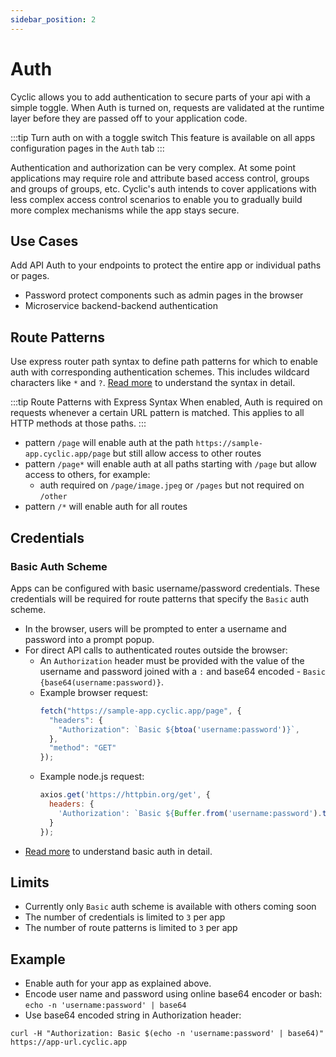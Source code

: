 ```yaml
---
sidebar_position: 2
---
```

# Auth

Cyclic allows you to add authentication to secure parts of your api with a simple toggle. When Auth is turned on, requests are validated at the runtime layer before they are passed off to your application code.

:::tip  Turn auth on with a toggle switch
This feature is available on all apps configuration pages in the `Auth` tab
:::

Authentication and authorization can be very complex. At some point applications may require role and attribute based access control, groups and groups of groups, etc. Cyclic's auth intends to cover applications with less complex access control scenarios to enable you to gradually build more complex mechanisms while the app stays secure. 

## Use Cases
Add API Auth to your endpoints to protect the entire app or individual paths or pages.
- Password protect components such as admin pages in the browser
- Microservice backend-backend authentication

## Route Patterns
Use express router path syntax to define path patterns for which to enable auth with corresponding authentication schemes. This includes wildcard characters like <code>*</code> and <code>?</code>. <a href="https://www.npmjs.com/package/path-to-regexp" target="_blank">Read more</a> to understand the syntax in detail.

:::tip  Route Patterns with Express Syntax
When enabled, Auth is required on requests whenever a certain URL pattern is matched. This applies to all HTTP methods at those paths.
:::

- pattern `/page` will enable auth at the path `https://sample-app.cyclic.app/page` but still allow access to other routes
- pattern `/page*` will enable auth at all paths starting with `/page` but allow access to others, for example:
  - auth required on `/page/image.jpeg` or `/pages` but not required on `/other`
- pattern `/*` will enable auth for all routes

## Credentials  
  ### Basic Auth Scheme
  Apps can be configured with basic username/password credentials. These credentials will be required for route patterns that specify the `Basic` auth scheme.
  - In the browser, users will be prompted to enter a username and password into a prompt popup.
  - For direct API calls to authenticated routes outside the browser:
    - An `Authorization` header must be provided with the value of the username and password joined with a `:` and base64 encoded - `Basic {base64(username:password)}`. 
    - Example browser request: 
      ```js
      fetch("https://sample-app.cyclic.app/page", {
        "headers": {
          "Authorization": `Basic ${btoa('username:password')}`,
        },
        "method": "GET"
      });
      ``` 
    - Example node.js request:
      ```js
      axios.get('https://httpbin.org/get', {
        headers: {
          'Authorization': `Basic ${Buffer.from('username:password').toString('base64')}`
        }
      });
      
      ```
  - <a href="https://swagger.io/docs/specification/authentication/basic-authentication/" target="_blank">Read more</a> to understand basic auth in detail.
  
## Limits
- Currently only `Basic` auth scheme is available with others coming soon
- The number of credentials is limited to `3` per app
- The number of route patterns is limited to `3` per app

## Example

- Enable auth for your app as explained above.
- Encode user name and password using online base64 encoder or bash: `echo -n 'username:password' | base64`
- Use base64 encoded string in Authorization header:
```shell
curl -H "Authorization: Basic $(echo -n 'username:password' | base64)" https://app-url.cyclic.app
```
